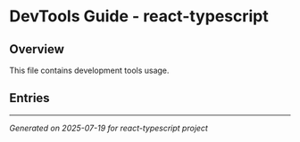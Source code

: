 # DevTools Guide - react-typescript

## Overview

This file contains development tools usage.

## Entries

<!-- Entries will be added here automatically -->

---
*Generated on 2025-07-19 for react-typescript project*
